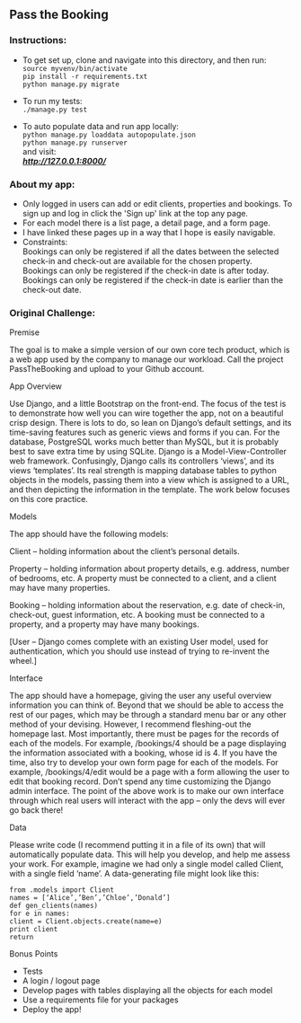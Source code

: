 ## Pass the Booking

### Instructions:

* To get set up, clone and navigate into this directory, and then run:        
  ```source myvenv/bin/activate```        
  ```pip install -r requirements.txt```          
  ```python manage.py migrate```

* To run my tests:  
  ```./manage.py test```

* To auto populate data and run app locally:     
  ```python manage.py loaddata autopopulate.json```   
  ```python manage.py runserver```   
  and visit:   
  ***http://127.0.0.1:8000/***

### About my app:
* Only logged in users can add or edit clients, properties and bookings.  To sign up and log in click the 'Sign up' link at the top any page.
* For each model there is a list page, a detail page, and a form page.
* I have linked these pages up in a way that I hope is easily navigable.
* Constraints:        
  Bookings can only be registered if all the dates between the selected check-in and check-out are available for the chosen property.       
  Bookings can only be registered if the check-in date is after today.     
  Bookings can only be registered if the check-in date is earlier than the check-out date.         

### Original Challenge:

Premise        

The goal is to make a simple version of our own core tech product, which is a web app used
by the company to manage our workload.
Call the project PassTheBooking and upload to your Github account.         

App Overview            

Use Django, and a little Bootstrap on the front-end. The focus of the test is to demonstrate
how well you can wire together the app, not on a beautiful crisp design. There is lots to do,
so lean on Django’s default settings, and its time-saving features such as generic views and
forms if you can. For the database, PostgreSQL works much better than MySQL, but it is
probably best to save extra time by using SQLite.
Django is a Model-View-Controller web framework. Confusingly, Django calls its controllers
‘views’, and its views ‘templates’. Its real strength is mapping database tables to python
objects in the models, passing them into a view which is assigned to a URL, and then
depicting the information in the template. The work below focuses on this core practice.     

Models       

The app should have the following models:     

Client – holding information about the client’s personal details.     

Property – holding information about property details, e.g. address, number of bedrooms,
etc. A property must be connected to a client, and a client may have many properties.    

Booking – holding information about the reservation, e.g. date of check-in, check-out, guest
information, etc. A booking must be connected to a property, and a property may have
many bookings.

[User – Django comes complete with an existing User model, used for authentication, which
you should use instead of trying to re-invent the wheel.]   

Interface     

The app should have a homepage, giving the user any useful overview information you can
think of. Beyond that we should be able to access the rest of our pages, which may be
through a standard menu bar or any other method of your devising. However, I recommend
fleshing-out the homepage last.
Most importantly, there must be pages for the records of each of the models.
For example, /bookings/4 should be a page displaying the information associated with a
booking, whose id is 4.
If you have the time, also try to develop your own form page for each of the models. For
example, /bookings/4/edit would be a page with a form allowing the user to edit that
booking record.
Don’t spend any time customizing the Django admin interface. The point of the above work
is to make our own interface through which real users will interact with the app – only the
devs will ever go back there!        

Data       

Please write code (I recommend putting it in a file of its own) that will automatically
populate data. This will help you develop, and help me assess your work.
For example, imagine we had only a single model called Client, with a single field ‘name’.
A data-generating file might look like this:    

```
from .models import Client
names = [‘Alice’,’Ben’,’Chloe’,’Donald’]     
def gen_clients(names)       
for e in names:       
client = Client.objects.create(name=e)      
print client   
return   
```   

Bonus Points
- Tests
- A login / logout page
- Develop pages with tables displaying all the objects for each model
- Use a requirements file for your packages
- Deploy the app!
